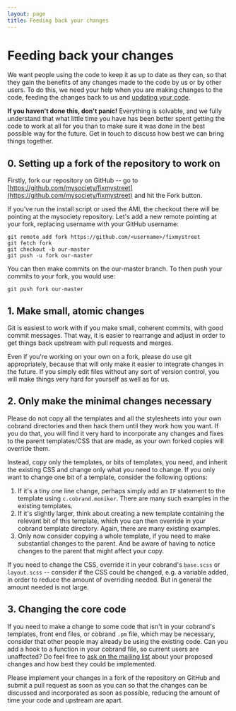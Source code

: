```yaml
---
layout: page
title: Feeding back your changes
---
```


# Feeding back your changes

<p class="lead">We want people using the code to keep it as up to date as they can, so that
they gain the benefits of any changes made to the code by us or by other users.
To do this, we need your help when you are making changes to the code, feeding
the changes back to us and <a href="{{ site.baseurl }}updating/">updating your code</a>.</p>

**If you haven't done this, don't panic!**
Everything is solvable, and we fully understand that what little
time you have has been better spent getting the code to work at all for you
than to make sure it was done in the best possible way for the future. Get in
touch to discuss how best we can bring things together.

## 0. Setting up a fork of the repository to work on

Firstly, fork our repository on GitHub -- go to
[https://github.com/mysociety/fixmystreet](https://github.com/mysociety/fixmystreet)
and hit the Fork button.

If you've run the install script or used the AMI, the checkout there  will be
pointing at the mysociety repository. Let's add a new remote pointing at your
fork, replacing username with your GitHub username:

    git remote add fork https://github.com/<username>/fixmystreet
    git fetch fork
    git checkout -b our-master
    git push -u fork our-master

You can then make commits on the our-master branch. To then push your commits
to your fork, you would use:

    git push fork our-master

## 1. Make small, atomic changes

Git is easiest to work with if you make small, coherent commits, with good
commit messages. That way, it is easier to rearrange and adjust in order to get
things back upstream with pull requests and merges.

Even if you're working on your own on a fork, please do use git appropriately,
because that will only make it easier to integrate changes in the future. If
you simply edit files without any sort of version control, you will make things
very hard for yourself as well as for us.

## 2. Only make the minimal changes necessary

Please do not copy all the templates and all the stylesheets into your own
cobrand directories and then hack them until they work how you want. If you do
that, you will find it very hard to incorporate any changes and fixes to the
parent templates/CSS that are made, as your own forked copies will override
them.

Instead, copy only the templates, or bits of templates, you need, and inherit
the existing CSS and change only what you need to change. If you only want to
change one bit of a template, consider the following options:

1. If it's a tiny one line change, perhaps simply add an `IF` statement to the
template using `c.cobrand.moniker`. There are many such examples in the
existing templates.
2. If it's slightly larger, think about creating a new template containing the
relevant bit of this template, which you can then override in your cobrand
template directory. Again, there are many existing examples.
3. Only now consider copying a whole template, if you need to make substantial
changes to the parent. And be aware of having to notice changes to the parent
that might affect your copy.

If you need to change the CSS, override it in your cobrand's `base.scss` or
`layout.scss` -- consider if the CSS could be changed, e.g. a variable added,
in order to reduce the amount of overriding needed. But in general the amount
needed is not large.

## 3. Changing the core code

If you need to make a change to some code that isn't in your cobrand's
templates, front end files, or cobrand `.pm` file, which may be necessary,
consider that other people may already be using the existing code. Can you add
a hook to a function in your cobrand file, so current users are unaffected? Do
feel free to [ask on the mailing list](/community/) about your proposed changes
and how best they could be implemented.

Please implement your changes in a fork of the repository on GitHub and submit
a pull request as soon as you can so that the changes can be discussed and
incorporated as soon as possible, reducing the amount of time your code and
upstream are apart.

